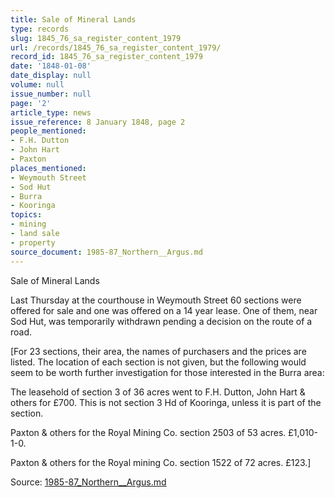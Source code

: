 ```yaml
---
title: Sale of Mineral Lands
type: records
slug: 1845_76_sa_register_content_1979
url: /records/1845_76_sa_register_content_1979/
record_id: 1845_76_sa_register_content_1979
date: '1848-01-08'
date_display: null
volume: null
issue_number: null
page: '2'
article_type: news
issue_reference: 8 January 1848, page 2
people_mentioned:
- F.H. Dutton
- John Hart
- Paxton
places_mentioned:
- Weymouth Street
- Sod Hut
- Burra
- Kooringa
topics:
- mining
- land sale
- property
source_document: 1985-87_Northern__Argus.md
---
```


Sale of Mineral Lands

Last Thursday at the courthouse in Weymouth Street 60 sections were offered for sale and one was offered on a 14 year lease.  One of them, near Sod Hut, was temporarily withdrawn pending a decision on the route of a road.

[For 23 sections, their area, the names of purchasers and the prices are listed.  The location of each section is not given, but the following would seem to be worth further investigation for those interested in the Burra area:

The leasehold of section 3 of 36 acres went to F.H. Dutton, John Hart & others for £700.  This is not section 3 Hd of Kooringa, unless it is part of the section.

Paxton & others for the Royal Mining Co. section 2503 of 53 acres.  £1,010-1-0.

Paxton & others for the Royal mining Co. section 1522 of 72 acres.  £123.]

Source: [1985-87_Northern__Argus.md](/downloads/markdown/1985-87_Northern__Argus.md)
